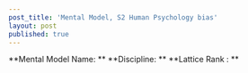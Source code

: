 ```yaml
---
post_title: 'Mental Model, S2 Human Psychology bias'
layout: post
published: true
---
```


**Mental Model Name:  **
**Discipline:  ** 
**Lattice Rank : **
